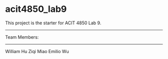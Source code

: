 # acit4850_lab9
This project is the starter for ACIT 4850 Lab 9.

*************
Team Members:
*************

William Hu
Ziqi Miao
Emilio Wu
